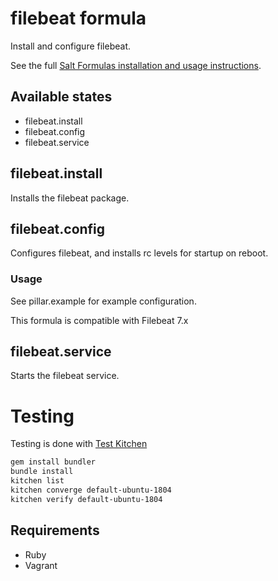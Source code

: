 # filebeat formula
Install and configure filebeat.

See the full [Salt Formulas installation and usage instructions](http://docs.saltstack.com/en/latest/topics/development/conventions/formulas.html).

## Available states

* filebeat.install
* filebeat.config
* filebeat.service

## filebeat.install

Installs the filebeat package.

## filebeat.config

Configures filebeat, and installs rc levels for startup on reboot.

### Usage

See pillar.example for example configuration.

This formula is compatible with Filebeat 7.x

## filebeat.service

Starts the filebeat service. 


Testing
=======

Testing is done with [Test Kitchen](http://kitchen.ci/)

```sh
gem install bundler
bundle install
kitchen list
kitchen converge default-ubuntu-1804
kitchen verify default-ubuntu-1804
```

Requirements
------------

* Ruby
* Vagrant

